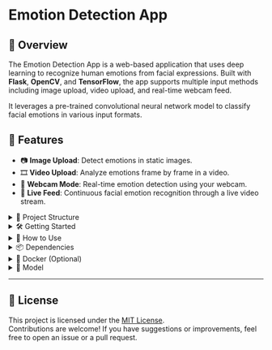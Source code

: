 
# Emotion Detection App

## 🚀 Overview
The Emotion Detection App is a web-based application that uses deep learning to recognize human emotions from facial expressions. Built with **Flask**, **OpenCV**, and **TensorFlow**, the app supports multiple input methods including image upload, video upload, and real-time webcam feed.

It leverages a pre-trained convolutional neural network model to classify facial emotions in various input formats.

## 🎯 Features
- 📷 **Image Upload**: Detect emotions in static images.
- 🎞️ **Video Upload**: Analyze emotions frame by frame in a video.
- 🎥 **Webcam Mode**: Real-time emotion detection using your webcam.
- 🔴 **Live Feed**: Continuous facial emotion recognition through a live video stream.

<details>
<summary>📁 Project Structure</summary>

```
Emotion-Detection-App/
│
├── app.py                     # Main Flask application
├── Dockerfile                 # Docker configuration file
├── Main.py                    # Model training script
├── README.md                  # Project documentation
├── requirements.txt           # Python dependencies
│
├── app/                       # Flask app directory
│   ├── static/                # Static files (CSS, JS)
│   │   └── css/
│   │       ├── index.css      # Styles for the homepage
│   │       └── styles.css     # General styles
│   │
│   └── templates/             # HTML templates for the app
│       ├── 404.html           # Custom 404 page
│       ├── index.html         # Homepage template
│       ├── livefeed.html      # Live feed page
│       ├── sidebar.html       # Sidebar template
│       ├── upload_image.html  # Image upload page
│       ├── upload_video.html  # Video upload page
│       └── use_webcam.html    # Webcam usage page
│
├── data/                      # Data directory (not included)
│   └── fer2013.csv            # FER-2013 emotion dataset
│
├── models/                    # Machine learning models and configuration (not included)
│   ├── haarcascade_frontalface_default.xml  # Haar cascade for face detection
│   ├── model.h5               # Pre-trained model weights
│   └── model.json             # Model architecture
│
└── uploads/                   # Temporary file storage for uploaded files
```

</details>

<details>
<summary>🛠️ Getting Started</summary>

### 1. Clone the Repository
```bash
git clone https://github.com/yourusername/Emotion-Detection-App.git
cd Emotion-Detection-App
```

### 2. Install Dependencies
```bash
pip install -r requirements.txt
```

### 3. Add the Model Files
Place the following files in the root project directory:
- `model.json`
- `model.h5`

> ⚠️ These files are **not included** in the repository. You must add them manually via running the `Main.py`.

### 4. Run the Application
```bash
python app.py
```

### 5. Open in Browser
Visit: [http://127.0.0.1:5000](http://127.0.0.1:5000)

</details>

<details>
<summary>🧪 How to Use</summary>

| Feature       | URL Path           | Description                              |
|---------------|--------------------|------------------------------------------|
| Upload Image  | `/upload_image`    | Upload an image to detect emotions       |
| Upload Video  | `/upload_video`    | Analyze a video frame-by-frame           |
| Use Webcam    | `/use_webcam`      | Real-time emotion detection via webcam   |
| Live Feed     | `/livefeed`        | Continuous emotion recognition stream    |

</details>

<details>
<summary>📦 Dependencies</summary>

- Flask
- OpenCV
- TensorFlow
- NumPy

</details>

<details>
<summary>🐳 Docker (Optional)</summary>

### Build and Run the App using Docker

```bash
docker build -t emotion-detector .
docker run -p 5000:5000 emotion-detector
```

> Make sure `model.h5` and `model.json` are in the root directory before building the image.

</details>

<details>
<summary>🤖 Model</summary>

The model is trained to detect the following emotions:
- Angry
- Disgust
- Fear
- Happy
- Neutral
- Sad
- Surprise

Note: Model training can be initiated by running the Main.py file.
</details>

---

## 📜 License
This project is licensed under the [MIT License](LICENSE).  
Contributions are welcome! If you have suggestions or improvements, feel free to open an issue or a pull request.
